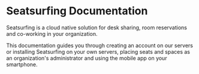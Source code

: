 # Seatsurfing Documentation

Seatsurfing is a cloud native solution for desk sharing, room reservations and co-working in your organization.

This documentation guides you through creating an account on our servers or installing Seatsurfing on your own servers, placing seats and spaces as an organization's administrator and using the mobile app on your smartphone.
